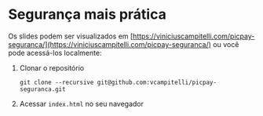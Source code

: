 # Segurança mais prática

Os slides podem ser visualizados em 
[https://viniciuscampitelli.com/picpay-seguranca/](https://viniciuscampitelli.com/picpay-seguranca/) ou você pode
acessá-los localmente:

1. Clonar o repositório
    ```
    git clone --recursive git@github.com:vcampitelli/picpay-seguranca.git
    ```
2. Acessar `index.html` no seu navegador
